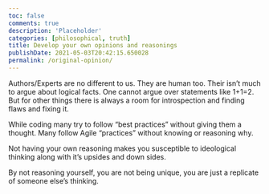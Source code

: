 ```yaml
---
toc: false
comments: true
description: 'Placeholder' 
categories: [philosophical, truth]
title: Develop your own opinions and reasonings
publishDate: 2021-05-03T20:42:15.650028
permalink: /original-opinion/
---
```


Authors/Experts are no different to us. They are human too. Their isn’t much to argue about logical facts. One cannot argue over statements like 1+1=2. But for other things there is always a room for introspection and finding flaws and fixing it.

While coding many try to follow “best practices” without giving them a thought. Many follow Agile “practices” without knowing or reasoning why.

Not having your own reasoning makes you susceptible to ideological thinking along with it’s upsides and down sides.

By not reasoning yourself, you are not being unique, you are just a replicate of someone else’s thinking.